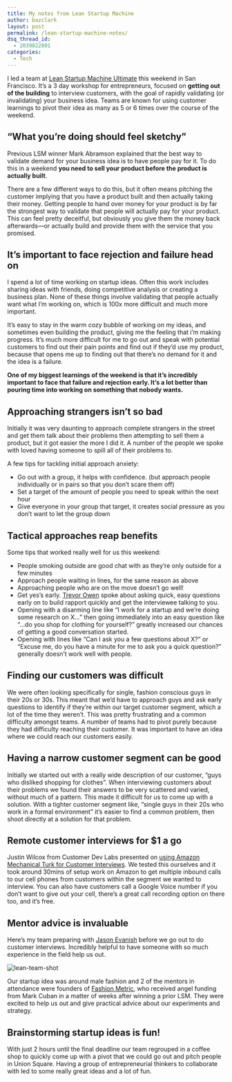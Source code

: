 ```yaml
---
title: My notes from Lean Startup Machine
author: bazclark
layout: post
permalink: /lean-startup-machine-notes/
dsq_thread_id:
  - 2039822801
categories:
  - Tech
---
```

I led a team at [Lean Startup Machine Ultimate][1] this weekend in San Francisco. It&#8217;s a 3 day workshop for entrepreneurs, focused on **getting out of the building** to interview customers, with the goal of rapidly validating (or invalidating) your business idea. Teams are known for using customer learnings to pivot their idea as many as 5 or 6 times over the course of the weekend.<!--more-->

## &#8220;What you&#8217;re doing should feel sketchy&#8221;

Previous LSM winner Mark Abramson explained that the best way to validate demand for your business idea is to have people pay for it. To do this in a weekend **you need to sell your product before the product is actually built**.

There are a few different ways to do this, but it often means pitching the customer implying that you have a product built and then actually taking their money. Getting people to hand over money for your product is by far the strongest way to validate that people will actually pay for your product. This can feel pretty deceitful, but obviously you give them the money back afterwards—or actually build and provide them with the service that you promised.

## It&#8217;s important to face rejection and failure head on

I spend a lot of time working on startup ideas. Often this work includes sharing ideas with friends, doing competitive analysis or creating a business plan. None of these things involve validating that people actually want what I&#8217;m working on, which is 100x more difficult and much more important.

It&#8217;s easy to stay in the warm cozy bubble of working on my ideas, and sometimes even building the product, giving me the feeling that i&#8217;m making progress. It&#8217;s much more difficult for me to go out and speak with potential customers to find out their pain points and find out if they&#8217;d use my product, because that opens me up to finding out that there&#8217;s no demand for it and the idea is a failure.

**One of my biggest learnings of the weekend is that it&#8217;s incredibly important to face that failure and rejection early. It&#8217;s a lot better than pouring time into working on something that nobody wants.**

## Approaching strangers isn&#8217;t so bad

Initially it was very daunting to approach complete strangers in the street and get them talk about their problems then attempting to sell them a product, but it got easier the more I did it. A number of the people we spoke with loved having someone to spill all of their problems to.

A few tips for tackling initial approach anxiety:

*   Go out with a group, it helps with confidence. (but approach people individually or in pairs so that you don&#8217;t scare them off)
*   Set a target of the amount of people you need to speak within the next hour
*   Give everyone in your group that target, it creates social pressure as you don&#8217;t want to let the group down

## Tactical approaches reap benefits

Some tips that worked really well for us this weekend:

*   People smoking outside are good chat with as they&#8217;re only outside for a few minutes
*   Approach people waiting in lines, for the same reason as above
*   Approaching people who are on the move doesn&#8217;t go well!
*   Get yes&#8217;s early. [Trevor Owen][2] spoke about asking quick, easy questions early on to build rapport quickly and get the interviewee talking to you. 
*   Opening with a disarming line like &#8220;I work for a startup and we&#8217;re doing some research on X&#8230;&#8221; then going immediately into an easy question like &#8220;&#8230;do you shop for clothing for yourself?&#8221; greatly increased our chances of getting a good conversation started.
*   Opening with lines like &#8220;Can I ask you a few questions about X?&#8221; or &#8220;Excuse me, do you have a minute for me to ask you a quick question?&#8221; generally doesn&#8217;t work well with people. 

## Finding our customers was difficult

We were often looking specifically for single, fashion conscious guys in their 20s or 30s. This meant that we&#8217;d have to approach guys and ask early questions to identify if they&#8217;re within our target customer segment, which a lot of the time they weren&#8217;t. This was pretty frustrating and a common difficulty amongst teams. A number of teams had to pivot purely because they had difficulty reaching their customer. It was important to have an idea where we could reach our customers easily.

## Having a narrow customer segment can be good

Initially we started out with a really wide description of our customer, &#8220;guys who disliked shopping for clothes&#8221;. When interviewing customers about their problems we found their answers to be very scattered and varied, without much of a pattern. This made it difficult for us to come up with a solution. With a tighter customer segment like, &#8220;single guys in their 20s who work in a formal environment&#8221; it&#8217;s easier to find a common problem, then shoot directly at a solution for that problem.

## Remote customer interviews for $1 a go

Justin Wilcox from Customer Dev Labs presented on [using Amazon Mechanical Turk for Customer Interviews][3]. We tested this ourselves and it took around 30mins of setup work on Amazon to get multiple inbound calls to our cell phones from customers within the segment we wanted to interview. You can also have customers call a Google Voice number if you don&#8217;t want to give out your cell, there&#8217;s a great call recording option on there too, and it&#8217;s free.

## Mentor advice is invaluable

Here&#8217;s my team preparing with [Jason Evanish][4] before we go out to do customer interviews. Incredibly helpful to have someone with so much experience in the field help us out.

![lean-team-shot][5]

Our startup idea was around male fashion and 2 of the mentors in attendance were founders of [Fashion Metric][6], who received angel funding from Mark Cuban in a matter of weeks after winning a prior LSM. They were excited to help us out and give practical advice about our experiments and strategy.

## Brainstorming startup ideas is fun!

With just 2 hours until the final deadline our team regrouped in a coffee shop to quickly come up with a pivot that we could go out and pitch people in Union Square. Having a group of entrepreneurial thinkers to collaborate with led to some really great ideas and a lot of fun.

 [1]: https://www.eventbrite.com/e/lean-startup-machine-ultimate-tickets-9271588571
 [2]: http://twitter.com/to
 [3]: http://customerdevlabs.com/2012/08/21/using-mturk-to-interview-100-customers-in-4-hours/
 [4]: http://www.slideshare.net/evanish/how-to-do-customer-development-interviews-to-validate-your-startup-idea
 [5]: http://barryclark.co/wp-content/uploads/2013/12/lean-team-shot.jpg
 [6]: https://angel.co/fashion-metric